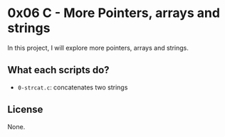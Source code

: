 # 0x06 C - More Pointers, arrays and strings

In this project, I will explore more pointers, arrays and strings.

## What each scripts do?

* `0-strcat.c`: concatenates two strings

## License

None.
